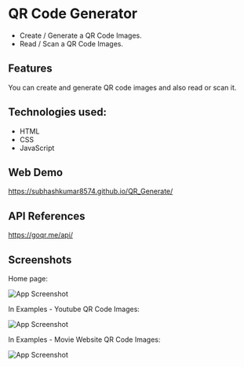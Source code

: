 

# QR Code Generator

* Create / Generate a QR Code Images.
* Read / Scan a QR Code Images.


## Features

You can create and generate QR code images and also read or scan it.

## Technologies used:

* HTML
* CSS
* JavaScript

## Web Demo

https://subhashkumar8574.github.io/QR_Generate/

## API References

https://goqr.me/api/

## Screenshots

Home page:

![App Screenshot](https://github.com/SubhashKumar8574/QR_Generate/assets/115339472/3cbb5308-1587-4f9f-b4d1-36e848753ee5)


In Examples - Youtube QR Code Images:

![App Screenshot](https://github.com/SubhashKumar8574/QR_Generate/assets/115339472/1deeefaf-72ba-471c-895a-8080b10b1502)

In Examples - Movie Website QR Code Images:

![App Screenshot](https://github.com/SubhashKumar8574/QR_Generate/assets/115339472/b227c6a7-3421-4b90-b46a-b3f85925fd8e)




